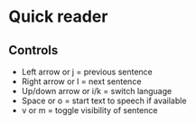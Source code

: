 # Quick reader
## Controls

- Left arrow or j = previous sentence
- Right arrow or l = next sentence
- Up/down arrow or i/k = switch language
- Space or o = start text to speech if available
- v or m = toggle visibility of sentence
